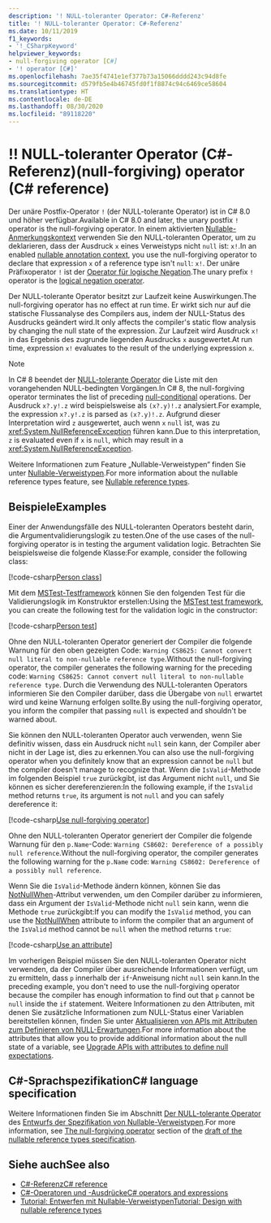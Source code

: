 ```yaml
---
description: '! NULL-toleranter Operator: C#-Referenz'
title: '! NULL-toleranter Operator: C#-Referenz'
ms.date: 10/11/2019
f1_keywords:
- '!_CSharpKeyword'
helpviewer_keywords:
- null-forgiving operator [C#]
- '! operator [C#]'
ms.openlocfilehash: 7ae35f4741e1ef377b73a15066dddd243c94d8fe
ms.sourcegitcommit: d579fb5e4b46745fd0f1f8874c94c6469ce58604
ms.translationtype: HT
ms.contentlocale: de-DE
ms.lasthandoff: 08/30/2020
ms.locfileid: "89118220"
---
```

# <a name="-null-forgiving-operator-c-reference"></a><span data-ttu-id="7110a-105">!</span><span class="sxs-lookup"><span data-stu-id="7110a-105">!</span></span> <span data-ttu-id="7110a-106">NULL-toleranter Operator (C#-Referenz)</span><span class="sxs-lookup"><span data-stu-id="7110a-106">(null-forgiving) operator (C# reference)</span></span>

<span data-ttu-id="7110a-107">Der unäre Postfix-Operator `!` (der NULL-tolerante Operator) ist in C# 8.0 und höher verfügbar.</span><span class="sxs-lookup"><span data-stu-id="7110a-107">Available in C# 8.0 and later, the unary postfix `!` operator is the null-forgiving operator.</span></span> <span data-ttu-id="7110a-108">In einem aktivierten [Nullable-Anmerkungskontext](../../nullable-references.md#nullable-annotation-context) verwenden Sie den NULL-toleranten Operator, um zu deklarieren, dass der Ausdruck `x` eines Verweistyps nicht `null` ist: `x!`.</span><span class="sxs-lookup"><span data-stu-id="7110a-108">In an enabled [nullable annotation context](../../nullable-references.md#nullable-annotation-context), you use the null-forgiving operator to declare that expression `x` of a reference type isn't `null`: `x!`.</span></span> <span data-ttu-id="7110a-109">Der unäre Präfixoperator `!` ist der [Operator für logische Negation](boolean-logical-operators.md#logical-negation-operator-).</span><span class="sxs-lookup"><span data-stu-id="7110a-109">The unary prefix `!` operator is the [logical negation operator](boolean-logical-operators.md#logical-negation-operator-).</span></span>

<span data-ttu-id="7110a-110">Der NULL-tolerante Operator besitzt zur Laufzeit keine Auswirkungen.</span><span class="sxs-lookup"><span data-stu-id="7110a-110">The null-forgiving operator has no effect at run time.</span></span> <span data-ttu-id="7110a-111">Er wirkt sich nur auf die statische Flussanalyse des Compilers aus, indem der NULL-Status des Ausdrucks geändert wird.</span><span class="sxs-lookup"><span data-stu-id="7110a-111">It only affects the compiler's static flow analysis by changing the null state of the expression.</span></span> <span data-ttu-id="7110a-112">Zur Laufzeit wird Ausdruck `x!` in das Ergebnis des zugrunde liegenden Ausdrucks `x` ausgewertet.</span><span class="sxs-lookup"><span data-stu-id="7110a-112">At run time, expression `x!` evaluates to the result of the underlying expression `x`.</span></span>

> [!NOTE]
> <span data-ttu-id="7110a-113">In C# 8 beendet der [NULL-tolerante Operator](member-access-operators.md#null-conditional-operators--and-) die Liste mit den vorangehenden NULL-bedingten Vorgängen.</span><span class="sxs-lookup"><span data-stu-id="7110a-113">In C# 8, the null-forgiving operator terminates the list of preceding [null-conditional](member-access-operators.md#null-conditional-operators--and-) operations.</span></span> <span data-ttu-id="7110a-114">Der Ausdruck `x?.y!.z` wird beispielsweise als `(x?.y)!.z` analysiert.</span><span class="sxs-lookup"><span data-stu-id="7110a-114">For example, the expression `x?.y!.z` is parsed as `(x?.y)!.z`.</span></span> <span data-ttu-id="7110a-115">Aufgrund dieser Interpretation wird `z` ausgewertet, auch wenn `x` `null` ist, was zu <xref:System.NullReferenceException> führen kann.</span><span class="sxs-lookup"><span data-stu-id="7110a-115">Due to this interpretation, `z` is evaluated even if `x` is `null`, which may result in a <xref:System.NullReferenceException>.</span></span>

<span data-ttu-id="7110a-116">Weitere Informationen zum Feature „Nullable-Verweistypen“ finden Sie unter [Nullable-Verweistypen](../builtin-types/nullable-reference-types.md).</span><span class="sxs-lookup"><span data-stu-id="7110a-116">For more information about the nullable reference types feature, see [Nullable reference types](../builtin-types/nullable-reference-types.md).</span></span>

## <a name="examples"></a><span data-ttu-id="7110a-117">Beispiele</span><span class="sxs-lookup"><span data-stu-id="7110a-117">Examples</span></span>

<span data-ttu-id="7110a-118">Einer der Anwendungsfälle des NULL-toleranten Operators besteht darin, die Argumentvalidierungslogik zu testen.</span><span class="sxs-lookup"><span data-stu-id="7110a-118">One of the use cases of the null-forgiving operator is in testing the argument validation logic.</span></span> <span data-ttu-id="7110a-119">Betrachten Sie beispielsweise die folgende Klasse:</span><span class="sxs-lookup"><span data-stu-id="7110a-119">For example, consider the following class:</span></span>

[!code-csharp[Person class](snippets/shared/NullForgivingOperator.cs#PersonClass)]

<span data-ttu-id="7110a-120">Mit dem [MSTest-Testframework](../../../core/testing/unit-testing-with-mstest.md) können Sie den folgenden Test für die Validierungslogik im Konstruktor erstellen:</span><span class="sxs-lookup"><span data-stu-id="7110a-120">Using the [MSTest test framework](../../../core/testing/unit-testing-with-mstest.md), you can create the following test for the validation logic in the constructor:</span></span>

[!code-csharp[Person test](snippets/shared/NullForgivingOperator.cs#TestPerson)]

<span data-ttu-id="7110a-121">Ohne den NULL-toleranten Operator generiert der Compiler die folgende Warnung für den oben gezeigten Code: `Warning CS8625: Cannot convert null literal to non-nullable reference type`.</span><span class="sxs-lookup"><span data-stu-id="7110a-121">Without the null-forgiving operator, the compiler generates the following warning for the preceding code: `Warning CS8625: Cannot convert null literal to non-nullable reference type`.</span></span> <span data-ttu-id="7110a-122">Durch die Verwendung des NULL-toleranten Operators informieren Sie den Compiler darüber, dass die Übergabe von `null` erwartet wird und keine Warnung erfolgen sollte.</span><span class="sxs-lookup"><span data-stu-id="7110a-122">By using the null-forgiving operator, you inform the compiler that passing `null` is expected and shouldn't be warned about.</span></span>

<span data-ttu-id="7110a-123">Sie können den NULL-toleranten Operator auch verwenden, wenn Sie definitiv wissen, dass ein Ausdruck nicht `null` sein kann, der Compiler aber nicht in der Lage ist, dies zu erkennen.</span><span class="sxs-lookup"><span data-stu-id="7110a-123">You can also use the null-forgiving operator when you definitely know that an expression cannot be `null` but the compiler doesn't manage to recognize that.</span></span> <span data-ttu-id="7110a-124">Wenn die `IsValid`-Methode im folgenden Beispiel `true` zurückgibt, ist das Argument nicht `null`, und Sie können es sicher dereferenzieren:</span><span class="sxs-lookup"><span data-stu-id="7110a-124">In the following example, if the `IsValid` method returns `true`, its argument is not `null` and you can safely dereference it:</span></span>

[!code-csharp[Use null-forgiving operator](snippets/shared/NullForgivingOperator.cs#UseNullForgiving)]

<span data-ttu-id="7110a-125">Ohne den NULL-toleranten Operator generiert der Compiler die folgende Warnung für den `p.Name`-Code: `Warning CS8602: Dereference of a possibly null reference`.</span><span class="sxs-lookup"><span data-stu-id="7110a-125">Without the null-forgiving operator, the compiler generates the following warning for the `p.Name` code: `Warning CS8602: Dereference of a possibly null reference`.</span></span>

<span data-ttu-id="7110a-126">Wenn Sie die `IsValid`-Methode ändern können, können Sie das [NotNullWhen](xref:System.Diagnostics.CodeAnalysis.NotNullWhenAttribute)-Attribut verwenden, um den Compiler darüber zu informieren, dass ein Argument der `IsValid`-Methode nicht `null` sein kann, wenn die Methode `true` zurückgibt:</span><span class="sxs-lookup"><span data-stu-id="7110a-126">If you can modify the `IsValid` method, you can use the [NotNullWhen](xref:System.Diagnostics.CodeAnalysis.NotNullWhenAttribute) attribute to inform the compiler that an argument of the `IsValid` method cannot be `null` when the method returns `true`:</span></span>

[!code-csharp[Use an attribute](snippets/shared/NullForgivingOperator.cs#UseAttribute)]

<span data-ttu-id="7110a-127">Im vorherigen Beispiel müssen Sie den NULL-toleranten Operator nicht verwenden, da der Compiler über ausreichende Informationen verfügt, um zu ermitteln, dass `p` innerhalb der `if`-Anweisung nicht `null` sein kann.</span><span class="sxs-lookup"><span data-stu-id="7110a-127">In the preceding example, you don't need to use the null-forgiving operator because the compiler has enough information to find out that `p` cannot be `null` inside the `if` statement.</span></span> <span data-ttu-id="7110a-128">Weitere Informationen zu den Attributen, mit denen Sie zusätzliche Informationen zum NULL-Status einer Variablen bereitstellen können, finden Sie unter [Aktualisieren von APIs mit Attributen zum Definieren von NULL-Erwartungen](../attributes/nullable-analysis.md).</span><span class="sxs-lookup"><span data-stu-id="7110a-128">For more information about the attributes that allow you to provide additional information about the null state of a variable, see [Upgrade APIs with attributes to define null expectations](../attributes/nullable-analysis.md).</span></span>

## <a name="c-language-specification"></a><span data-ttu-id="7110a-129">C#-Sprachspezifikation</span><span class="sxs-lookup"><span data-stu-id="7110a-129">C# language specification</span></span>

<span data-ttu-id="7110a-130">Weitere Informationen finden Sie im Abschnitt [Der NULL-tolerante Operator](~/_csharplang/proposals/csharp-8.0/nullable-reference-types-specification.md#the-null-forgiving-operator) des [Entwurfs der Spezifikation von Nullable-Verweistypen](~/_csharplang/proposals/csharp-8.0/nullable-reference-types-specification.md).</span><span class="sxs-lookup"><span data-stu-id="7110a-130">For more information, see [The null-forgiving operator](~/_csharplang/proposals/csharp-8.0/nullable-reference-types-specification.md#the-null-forgiving-operator) section of the [draft of the nullable reference types specification](~/_csharplang/proposals/csharp-8.0/nullable-reference-types-specification.md).</span></span>

## <a name="see-also"></a><span data-ttu-id="7110a-131">Siehe auch</span><span class="sxs-lookup"><span data-stu-id="7110a-131">See also</span></span>

- [<span data-ttu-id="7110a-132">C#-Referenz</span><span class="sxs-lookup"><span data-stu-id="7110a-132">C# reference</span></span>](../index.md)
- [<span data-ttu-id="7110a-133">C#-Operatoren und -Ausdrücke</span><span class="sxs-lookup"><span data-stu-id="7110a-133">C# operators and expressions</span></span>](index.md)
- [<span data-ttu-id="7110a-134">Tutorial: Entwerfen mit Nullable-Verweistypen</span><span class="sxs-lookup"><span data-stu-id="7110a-134">Tutorial: Design with nullable reference types</span></span>](../../tutorials/nullable-reference-types.md)
